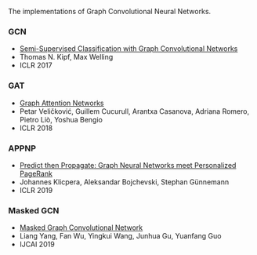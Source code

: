 The implementations of Graph Convolutional Neural Networks.

### GCN
- [Semi-Supervised Classification with Graph Convolutional Networks](https://arxiv.org/abs/1609.02907)
- Thomas N. Kipf, Max Welling
- ICLR 2017

### GAT
- [Graph Attention Networks](https://arxiv.org/abs/1710.10903)
- Petar Veličković, Guillem Cucurull, Arantxa Casanova, Adriana Romero, Pietro Liò, Yoshua Bengio
- ICLR 2018

### APPNP
- [Predict then Propagate: Graph Neural Networks meet Personalized PageRank](https://arxiv.org/abs/1810.05997)
- Johannes Klicpera, Aleksandar Bojchevski, Stephan Günnemann
- ICLR 2019

### Masked GCN
- [Masked Graph Convolutional Network](https://www.ijcai.org/Proceedings/2019/565)
- Liang Yang, Fan Wu, Yingkui Wang, Junhua Gu, Yuanfang Guo
- IJCAI 2019
